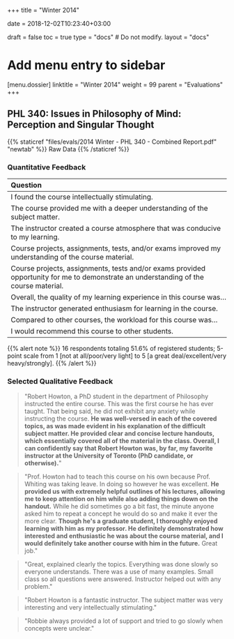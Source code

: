 +++
title = "Winter 2014"

date = 2018-12-02T10:23:40+03:00

draft = false
toc = true
type = "docs"  # Do not modify.
layout = "docs"

# Add menu entry to sidebar
[menu.dossier]
  linktitle = "Winter 2014"
  weight = 99
  parent = "Evaluations"
+++

## PHL 340: Issues in Philosophy of Mind: Perception and Singular Thought

{{% staticref "files/evals/2014 Winter - PHL 340 - Combined Report.pdf" "newtab" %}}
<i class="fa fa-file-pdf"></i> Raw Data
{{% /staticref %}}

### Quantitative Feedback

**Question**|**Mean**|**S.Dev.**|
:-----|:-----:|:-----:
I found the course intellectually stimulating.|3.8|1.0
The course provided me with a deeper understanding of the subject matter.|3.9|1.0
The instructor created a course atmosphere that was conducive to my learning.|3.8|1.2
Course projects, assignments, tests, and/or exams improved my understanding of the course material.|3.7|1.1
Course projects, assignments, tests and/or exams provided opportunity for me to demonstrate an understanding of the course material.|3.4|1.0
Overall, the quality of my learning experience in this course was….|3.6|1.3
The instructor generated enthusiasm for learning in the course.|4.1|0.9
Compared to other courses, the workload for this course was…|3.8|0.7
I would recommend this course to other students.|3.6|1.3

{{% alert note %}}
16 respondents totaling 51.6% of registered students; 5-point scale from 1 [not at all/poor/very light] to 5 [a great deal/excellent/very heavy/strongly].
{{% /alert %}}

### Selected Qualitative Feedback

> "Robert Howton, a PhD student in the department of Philosophy
> instructed the entire course. This was the first course he has ever
> taught. That being said, he did not exhibit any anxiety while
> instructing the course. **He was well-versed in each of the covered
> topics, as was made evident in his explanation of the difficult
> subject matter. He provided clear and concise lecture handouts, which
> essentially covered all of the material in the class. Overall, I can
> confidently say that Robert Howton was, by far, my favorite instructor
> at the University of Toronto (PhD candidate, or otherwise).**"

> "Prof. Howton had to teach this course on his own because Prof.
> Whiting was taking leave. In doing so however he was excellent. **He
> provided us with extremely helpful outlines of his lectures, allowing
> me to keep attention on him while also adding things down on the
> handout.** While he did sometimes go a bit fast, the minute anyone
> asked him to repeat a concept he would do so and make it ever the more
> clear. **Though he's a graduate student, I thoroughly enjoyed learning
> with him as my professor. He definitely demonstrated how interested
> and enthusiastic he was about the course material, and I would
> definitely take another course with him in the future.** Great job."

> "Great, explained clearly the topics. Everything was done slowly so
> everyone understands. There was a use of many examples. Small class so
> all questions were answered. Instructor helped out with any problem."

> "Robert Howton is a fantastic instructor. The subject matter was very
> interesting and very intellectually stimulating."

> "Robbie always provided a lot of support and tried to go slowly when
> concepts were unclear."

